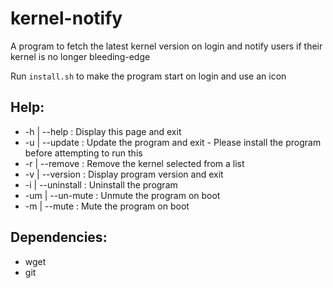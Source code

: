 # kernel-notify
A program to fetch the latest kernel version on login and notify users if their kernel is no longer bleeding-edge

Run `install.sh` to make the program start on login and use an icon

## Help:
* -h  | --help      : Display this page and exit
* -u  | --update    : Update the program and exit - Please install the program before attempting to run this
* -r  | --remove    : Remove the kernel selected from a list
* -v  | --version   : Display program version and exit
* -i  | --uninstall : Uninstall the program
* -um | --un-mute   : Unmute the program on boot
* -m  | --mute      : Mute the program on boot

## Dependencies:
 * wget
 * git
